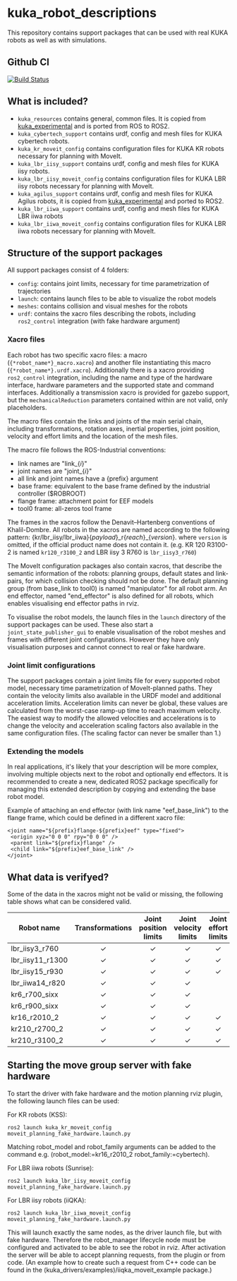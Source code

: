 # kuka_robot_descriptions

This repository contains support packages that can be used with real KUKA robots as well as with simulations.

Github CI
------------
[![Build Status](https://github.com/kroshu/kuka_robot_descriptions/workflows/CI/badge.svg?branch=main)](https://github.com/kroshu/kuka_robot_descriptions/actions)

## What is included?

- `kuka_resources` contains general, common files. It is copied from [kuka_experimental](https://github.com/ros-industrial/kuka_experimental) and is ported from ROS to ROS2.
- `kuka_cybertech_support` contains urdf, config and mesh files for KUKA cybertech robots.
- `kuka_kr_moveit_config` contains configuration files for KUKA KR robots necessary for planning with MoveIt.
- `kuka_lbr_iisy_support` contains urdf, config and mesh files for KUKA iisy robots.
- `kuka_lbr_iisy_moveit_config` contains configuration files for KUKA LBR iisy robots necessary for planning with MoveIt.
- `kuka_agilus_support` contains urdf, config and mesh files for KUKA Agilus robots, it is copied from [kuka_experimental](https://github.com/ros-industrial/kuka_experimental) and ported to ROS2.
- `kuka_lbr_iiwa_support` contains urdf, config and mesh files for KUKA LBR iiwa robots
- `kuka_lbr_iiwa_moveit_config` contains configuration files for KUKA LBR iiwa robots necessary for planning with MoveIt.

## Structure of the support packages

All support packages consist of 4 folders:
- `config`: contains joint limits, necessary for time parametrization of trajectories
- `launch`: contains launch files to be able to visualize the robot models
- `meshes`: contains collision and visual meshes for the robots
- `urdf`: contains the xacro files describing the robots, including `ros2_control` integration (with fake hardware argument)

### Xacro files
 Each robot has two specific xacro files: a macro (`{*robot_name*}_macro.xacro`) and another file instantiating this macro (`{*robot_name*}.urdf.xacro`). Additionally there is a xacro providing `ros2_control` integration, including the name and type of the hardware interface, hardware parameters and the supported state and command interfaces.
 Additionally a transmission xacro is provided for gazebo support, but the `mechanicalReduction` parameters contained within are not valid, only placeholders.

 The macro files contain the links and joints of the main serial chain, including transformations, rotation axes, inertial properties, joint position, velocity and effort limits and the location of the mesh files.

 The macro file follows the ROS-Industrial conventions:
 - link names are "link_{*i*}"
 - joint names are "joint_{*i*}"
 - all link and joint names have a {prefix} argument
 - base frame: equivalent to the base frame defined by the industrial controller ($ROBROOT)
 - flange frame: attachment point for EEF models
 - tool0 frame: all-zeros tool frame

 The frames in the xacros follow the Denavit–Hartenberg conventions of Khalil-Dombre.
 All robots in the xacros are named according to the following pattern: {kr/lbr_iisy/lbr_iiwa}{*payload*}\_r{*reach*}\_{*version*}.
 where `version` is omitted, if the official product name does not contain it. (e.g. KR 120 R3100-2 is named `kr120_r3100_2` and LBR iisy 3 R760 is `lbr_iisy3_r760`)

 The MoveIt configuration packages also contain xacros, that describe the semantic information of the robots: planning groups, default states and link-pairs, for which collision checking should not be done. The default planning group (from base_link to tool0) is named "manipulator" for all robot arm. An end effector, named "end_effector" is also defined for all robots, which enables visualising end effector paths in rviz.

 To visualise the robot models, the launch files in the `launch` directory of the support packages can be used. These also start a `joint_state_publisher_gui` to enable visualisation of the robot meshes and frames with different joint configurations. However they have only visualisation purposes and cannot connect to real or fake hardware.

### Joint limit configurations

 The support packages contain a joint limits file for every supported robot model, necessary time parametrization of MoveIt-planned paths. They contain the velocity limits also available in the URDF model and additional acceleration limits. Acceleration limits can never be global, these values are calculated from the worst-case ramp-up time to reach maximum velocity. The easiest way to modify the allowed velocities and accelerations is to change the velocity and acceleration scaling factors also available in the same configuration files. (The scaling factor can never be smaller than 1.)

 
### Extending the models

 In real applications, it's likely that your description will be more complex, involving multiple objects next to the robot and optionally end effectors. It is recommended to create a new, dedicated ROS2 package specifically for managing this extended description by copying and extending the base robot model.

 Example of attaching an end effector (with link name "eef_base_link") to the flange frame, which could be defined in a different xacro file:
```
<joint name="${prefix}flange-${prefix}eef" type="fixed">
 <origin xyz="0 0 0" rpy="0 0 0" />
 <parent link="${prefix}flange" />
 <child link="${prefix}eef_base_link" />
</joint>
```

## What data is verifyed?

Some of the data in the xacros might not be valid or missing, the following table shows what can be considered valid.

|Robot name | Transformations | Joint position limits | Joint velocity limits | Joint effort limits | Inertial values | Simplified collision meshes|
|---|:---:|:---:|:---:|:---:|:---:|:---:|
|lbr_iisy3_r760 | ✓ | ✓ | ✓ | ✓ | | ✓ |
|lbr_iisy11_r1300 | ✓ | ✓ | ✓ | ✓ | | |
|lbr_iisy15_r930 | ✓ | ✓ | ✓ | ✓ | | |
|lbr_iiwa14_r820 | ✓ | ✓ | ✓ | | | |
|kr6_r700_sixx | ✓ | ✓ | ✓ | | | ✓ |
|kr6_r900_sixx | ✓ | ✓ | ✓ | | | ✓ |
|kr16_r2010_2 | ✓ | ✓ | ✓ | ✓ | | |
|kr210_r2700_2 | ✓ | ✓ | ✓ | ✓ | | |
|kr210_r3100_2 | ✓ | ✓ | ✓ | ✓ | | |

## Starting the move group server with fake hardware

To start the driver with fake hardware and the motion planning rviz plugin, the following launch files can be used:

For KR robots (KSS):
```
ros2 launch kuka_kr_moveit_config moveit_planning_fake_hardware.launch.py
```
Matching robot_model and robot_family arguments can be added to the command e.g. (robot_model:=kr16_r2010_2 robot_family:=cybertech).

For LBR iiwa robots (Sunrise):
```
ros2 launch kuka_lbr_iisy_moveit_config moveit_planning_fake_hardware.launch.py
```

For LBR iisy robots (iiQKA):
```
ros2 launch kuka_lbr_iiwa_moveit_config moveit_planning_fake_hardware.launch.py 
```

This will launch exactly the same nodes, as the driver launch file, but with fake hardware. Therefore the robot_manager lifecycle node must be configured and activated to be able to see the robot in rviz. After activation the server will be able to accept planning requests, from the plugin or from code. (An example how to create such a request from C++ code can be found in the (kuka_drivers/examples)/iiqka_moveit_example package.)
